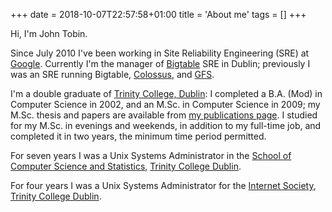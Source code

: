 +++
date = 2018-10-07T22:57:58+01:00
title = 'About me'
tags = []
+++

Hi, I'm John Tobin.

Since July 2010 I've been working in Site Reliability Engineering (SRE) at
[Google](https://www.google.ie/intl/en/about.html). Currently I'm the manager
of [Bigtable](https://research.google.com/archive/bigtable.html) SRE in Dublin;
previously I was an SRE running Bigtable,
[Colossus](https://cloud.google.com/blog/products/storage-data-transfer/a-peek-behind-colossus-googles-file-system),
and [GFS](https://research.google.com/archive/gfs.html).

I'm a double graduate of [Trinity College, Dublin](https://www.tcd.ie/): I
completed a B.A. (Mod) in Computer Science in 2002, and an M.Sc. in Computer
Science in 2009; my M.Sc. thesis and papers are available from
[my publications page](/publications/). I studied for my M.Sc. in evenings and
weekends, in addition to my full-time job, and completed it in two years, the
minimum time period permitted.

For seven years I was a Unix Systems Administrator in the [School of Computer
Science and Statistics](https://www.scss.tcd.ie/), [Trinity College
Dublin](https://www.tcd.ie/).

For four years I was a Unix Systems Administrator for the [Internet
Society](https://www.netsoc.tcd.ie/), [Trinity College
Dublin](https://www.tcd.ie/).
